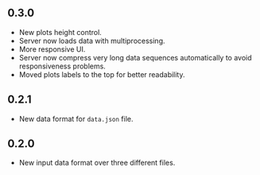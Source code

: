 ## 0.3.0

- New plots height control.
- Server now loads data with multiprocessing.
- More responsive UI.
- Server now compress very long data sequences automatically to avoid responsiveness problems.
- Moved plots labels to the top for better readability.


## 0.2.1

- New data format for `data.json` file.


## 0.2.0

- New input data format over three different files.